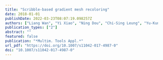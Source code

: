 ```yaml
---
title: "Scribble-based gradient mesh recoloring"
date: 2018-01-01
publishDate: 2022-03-23T08:07:19.098257Z
authors: ["Liang Wan", "Yi Xiao", "Ning Dou", "Chi-Sing Leung", "Yu-Kun Lai"]
publication_types: ["2"]
abstract: ""
featured: false
publication: "*Multim. Tools Appl.*"
url_pdf: "https://doi.org/10.1007/s11042-017-4987-0"
doi: "10.1007/s11042-017-4987-0"
---
```


